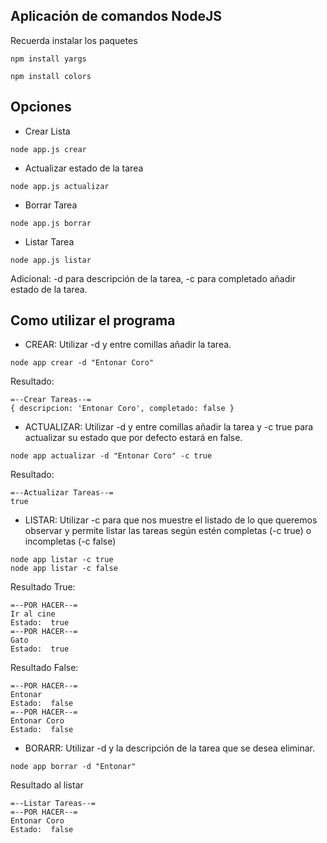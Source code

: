 ## Aplicación de comandos NodeJS

Recuerda instalar los paquetes

```
npm install yargs
```
```
npm install colors
```
## Opciones
* Crear Lista
```
node app.js crear
```
* Actualizar estado de la tarea
```
node app.js actualizar
```
* Borrar Tarea
```
node app.js borrar
```
* Listar Tarea
```
node app.js listar
```
Adicional: -d para descripción de la tarea, -c para completado añadir estado de la tarea.

## Como utilizar el programa

* CREAR: Utilizar -d y entre comillas añadir la tarea.
```
node app crear -d "Entonar Coro"
```
Resultado:
```
=--Crear Tareas--=
{ descripcion: 'Entonar Coro', completado: false }
```

* ACTUALIZAR: Utilizar -d y entre comillas añadir la tarea y -c true para actualizar su estado que por defecto estará en false.

```
node app actualizar -d "Entonar Coro" -c true
```
Resultado:
```
=--Actualizar Tareas--=
true
```

* LISTAR: Utilizar -c para que nos muestre el listado de lo que queremos observar y permite listar las tareas según estén completas (-c true) o incompletas (-c false)

```
node app listar -c true
node app listar -c false
```
Resultado True:
```
=--POR HACER--=
Ir al cine
Estado:  true
=--POR HACER--=
Gato
Estado:  true
```
Resultado False:
```
=--POR HACER--=
Entonar
Estado:  false
=--POR HACER--=
Entonar Coro
Estado:  false
```

* BORARR: Utilizar -d y la descripción de la tarea que se desea eliminar.

```
node app borrar -d "Entonar"
```
Resultado al listar

```
=--Listar Tareas--=
=--POR HACER--=
Entonar Coro
Estado:  false
```



